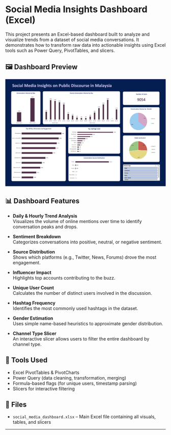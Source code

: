 # Social Media Insights Dashboard (Excel)

This project presents an Excel-based dashboard built to analyze and visualize trends from a dataset of social media conversations. It demonstrates how to transform raw data into actionable insights using Excel tools such as Power Query, PivotTables, and slicers.

## 🖼️ Dashboard Preview

![Dashboard Preview](dashboard_preview.png)

## 📊 Dashboard Features

- **Daily & Hourly Trend Analysis**  
  Visualizes the volume of online mentions over time to identify conversation peaks and drops.

- **Sentiment Breakdown**  
  Categorizes conversations into positive, neutral, or negative sentiment.

- **Source Distribution**  
  Shows which platforms (e.g., Twitter, News, Forums) drove the most engagement.

- **Influencer Impact**  
  Highlights top accounts contributing to the buzz.

- **Unique User Count**  
  Calculates the number of distinct users involved in the discussion.

- **Hashtag Frequency**  
  Identifies the most commonly used hashtags in the dataset.

- **Gender Estimation**  
  Uses simple name-based heuristics to approximate gender distribution.

- **Channel Type Slicer**  
  An interactive slicer allows users to filter the entire dashboard by channel type.

## 🧠 Tools Used

- Excel PivotTables & PivotCharts  
- Power Query (data cleaning, transformation, merging)  
- Formula-based flags (for unique users, timestamp parsing)  
- Slicers for interactive filtering

## 📁 Files

- `social_media_dashboard.xlsx` – Main Excel file containing all visuals, tables, and slicers

---
